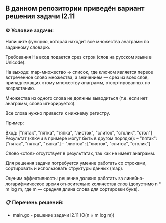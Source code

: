 ## В данном репозитории приведён вариант решения задачи l2.11  

### ⚙️ Условие задачи:  

Напишите функцию, которая находит все множества анаграмм по заданному словарю.

Требования
На вход подается срез строк (слов на русском языке в Unicode).

На выходе: map-множество -> список, где ключом является первое встреченное слово множества,
а значением — срез из всех слов, принадлежащих этому множеству анаграмм, отсортированных по возрастанию.

Множества из одного слова не должны выводиться (т.е. если нет анаграмм, слово игнорируется).

Все слова нужно привести к нижнему регистру.

Пример:

Вход: ["пятак", "пятка", "тяпка", "листок", "слиток", "столик", "стол"]
Результат (ключи в примере могут быть в другом порядке):
– "пятак": ["пятак", "пятка", "тяпка"]
– "листок": ["листок", "слиток", "столик"]

Слово «стол» отсутствует в результатах, так как не имеет анаграмм.

Для решения задачи потребуется умение работать со строками, сортировать
и использовать структуры данных (map).

Оценим эффективность: решение должно работать за линейно-логарифмическое время относительно
количества слов (допустимо n * m log m, где m — средняя длина слова для сортировки букв).
    
### 📋 Перечень решений:

- main.go - решение задачи l2.11 (O(n × m log m))  
